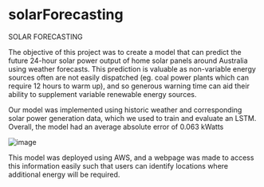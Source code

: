 # solarForecasting

SOLAR FORECASTING

The objective of this project was to create a model that can predict the future 24-hour solar power output of home solar panels around Australia using weather forecasts. This prediction is valuable as non-variable energy sources often are not easily dispatched (eg. coal power plants which can require 12 hours to warm up), and so generous warning time can aid their ability to supplement variable renewable energy sources. 

Our model was implemented using historic weather and corresponding solar power generation data, which we used to train and evaluate an LSTM. Overall, the model had an average absolute error of 0.063 kWatts

![image](https://drive.google.com/uc?export=view&id=1cS_zkmjV5GF8E_4peYlHGjVCGcWtbOQf)

This model was deployed using AWS, and a webpage was made to access this information easily such that users can identify locations where additional energy will be required.
